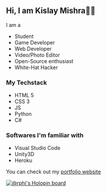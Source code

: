 ## Hi, I am Kislay Mishra👋🏼

I am a
- Student
- Game Developer
- Web Developer
- Video/Photo Editor
- Open-Source enthusiast
- White-Hat Hacker

### My Techstack
- HTML 5
- CSS 3
- JS
- Python
- C#

### Softwares I'm familiar with
- Visual Studio Code
- Unity3D
- Heroku

You can check out my <a href="https://kislaymishra69.github.io/website"> portfolio website</a>



[![@rphi's Holopin board](https://holopin.io/api/user/board?user=rphi)](https://holopin.io/@rphi)
